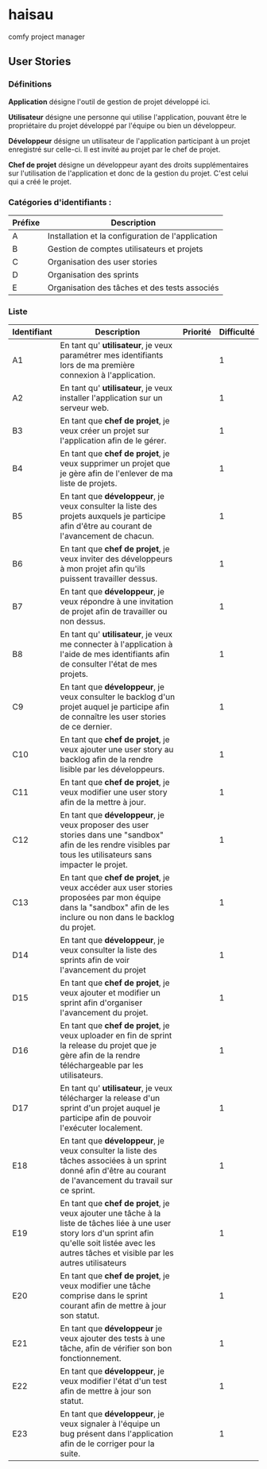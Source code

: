 # haisau
comfy project manager

## User Stories

### Définitions

**Application** désigne l'outil de gestion de projet développé ici.

**Utilisateur** désigne une personne qui utilise l'application, pouvant être le
propriétaire du projet développé par l'équipe ou bien un développeur.

**Développeur** désigne un utilisateur de l'application participant à un projet
enregistré sur celle-ci. Il est invité au projet par le chef de projet.

**Chef de projet** désigne un développeur ayant des droits supplémentaires sur
l'utilisation de l'application et donc de la gestion du projet. C'est celui qui
a créé le projet.

### Catégories d'identifiants :
| Préfixe | Description |
|---------|-------------|
| A | Installation et la configuration de l'application |
| B | Gestion de comptes utilisateurs et projets |
| C | Organisation des user stories |
| D | Organisation des sprints |
| E | Organisation des tâches et des tests associés |



### Liste
| Identifiant | Description | Priorité | Difficulté |
|-------------|-------------|----------|------------|
| A1 | En tant qu' **utilisateur**, je veux paramétrer mes identifiants lors de ma première connexion à l'application. |  | 1 |
| A2 | En tant qu' **utilisateur**, je veux installer l'application sur un serveur web. | | 1 |
| B3 | En tant que **chef de projet**, je veux créer un projet sur l'application afin de le gérer. | | 1 |
| B4 | En tant que **chef de projet**, je veux supprimer un projet que je gère afin de l'enlever de ma liste de projets. | | 1 |
| B5 | En tant que **développeur**, je veux consulter la liste des projets auxquels je participe afin d'être au courant de l'avancement de chacun. | | 1 |
| B6 | En tant que **chef de projet**, je veux inviter des développeurs à mon projet afin qu'ils puissent travailler dessus. | | 1 |
| B7 | En tant que **développeur**, je veux répondre à une invitation de projet afin de travailler ou non dessus. | | 1 |
| B8 | En tant qu' **utilisateur**, je veux me connecter à l'application à l'aide de mes identifiants afin de consulter l'état de mes projets. | | 1 |
| C9 | En tant que **développeur**, je veux consulter le backlog d'un projet auquel je participe afin de connaître les user stories de ce dernier. | | 1 |
| C10 | En tant que **chef de projet**, je veux ajouter une user story au backlog afin de la rendre lisible par les développeurs. | | 1 |
| C11 | En tant que **chef de projet**, je veux modifier une user story afin de la mettre à jour. | | 1 |
| C12 | En tant que **développeur**, je veux proposer des user stories dans une "sandbox" afin de les rendre visibles par tous les utilisateurs sans impacter le projet. | | 1 |
| C13 | En tant que **chef de projet**, je veux accéder aux user stories proposées par mon équipe dans la "sandbox" afin de les inclure ou non dans le backlog du projet. | | 1 |
| D14 | En tant que **développeur**, je veux consulter la liste des sprints afin de voir l'avancement du projet | | 1 |
| D15 | En tant que **chef de projet**, je veux ajouter et modifier un sprint afin d'organiser l'avancement du projet. | | 1 |
| D16 | En tant que **chef de projet**, je veux uploader en fin de sprint la release du projet que je gère afin de la rendre téléchargeable par les utilisateurs. | | 1 |
| D17 | En tant qu' **utilisateur**, je veux télécharger la release d'un sprint d'un projet auquel je participe afin de pouvoir l'exécuter localement. | | 1 |
| E18 | En tant que **développeur**, je veux consulter la liste des tâches associées à un sprint donné afin d'être au courant de l'avancement du travail sur ce sprint. | | 1 |
| E19 | En tant que **chef de projet**, je veux ajouter une tâche à la liste de tâches liée à une user story lors d'un sprint afin qu'elle soit listée avec les autres tâches et visible par les autres utilisateurs | | 1 |
| E20 | En tant que **chef de projet**, je veux modifier une tâche comprise dans le sprint courant afin de mettre à jour son statut. | | 1 |
| E21 | En tant que **développeur** je veux ajouter des tests à une tâche, afin de vérifier son bon fonctionnement. | | 1 |
| E22 | En tant que **développeur**, je veux modifier l'état d'un test afin de mettre à jour son statut. | | 1 |
| E23 | En tant que **développeur**, je veux signaler à l'équipe un bug présent dans l'application afin de le corriger pour la suite. | | 1 |
